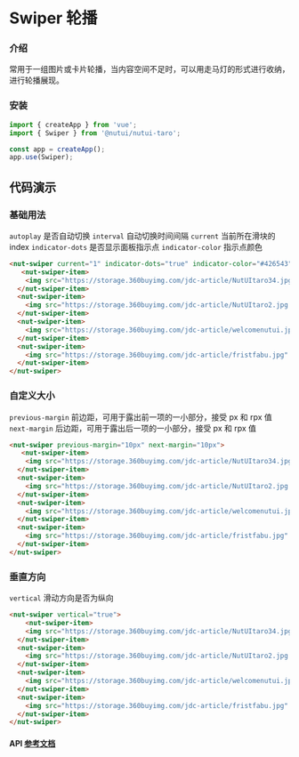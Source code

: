 # Swiper 轮播

### 介绍

常用于一组图片或卡片轮播，当内容空间不足时，可以用走马灯的形式进行收纳，进行轮播展现。

### 安装

```javascript
import { createApp } from 'vue';
import { Swiper } from '@nutui/nutui-taro';

const app = createApp();
app.use(Swiper);
```

## 代码演示

### 基础用法

`autoplay` 是否自动切换
`interval` 自动切换时间间隔
`current` 当前所在滑块的 index
`indicator-dots` 是否显示面板指示点
`indicator-color` 指示点颜色

```html
<nut-swiper current="1" indicator-dots="true" indicator-color="#426543" autoplay="true" interval="3000">
   <nut-swiper-item>
    <img src="https://storage.360buyimg.com/jdc-article/NutUItaro34.jpg" alt="" />
  </nut-swiper-item>
  <nut-swiper-item>
    <img src="https://storage.360buyimg.com/jdc-article/NutUItaro2.jpg'" alt="" />
  </nut-swiper-item>
  <nut-swiper-item>
    <img src="https://storage.360buyimg.com/jdc-article/welcomenutui.jpg" alt="" />
  </nut-swiper-item>
  <nut-swiper-item>
    <img src="https://storage.360buyimg.com/jdc-article/fristfabu.jpg" alt="" />
  </nut-swiper-item>
</nut-swiper>
```

### 自定义大小

`previous-margin` 前边距，可用于露出前一项的一小部分，接受 px 和 rpx 值
`next-margin` 后边距，可用于露出后一项的一小部分，接受 px 和 rpx 值

```html
<nut-swiper previous-margin="10px" next-margin="10px">
   <nut-swiper-item>
    <img src="https://storage.360buyimg.com/jdc-article/NutUItaro34.jpg" alt="" />
  </nut-swiper-item>
  <nut-swiper-item>
    <img src="https://storage.360buyimg.com/jdc-article/NutUItaro2.jpg'" alt="" />
  </nut-swiper-item>
  <nut-swiper-item>
    <img src="https://storage.360buyimg.com/jdc-article/welcomenutui.jpg" alt="" />
  </nut-swiper-item>
  <nut-swiper-item>
    <img src="https://storage.360buyimg.com/jdc-article/fristfabu.jpg" alt="" />
  </nut-swiper-item>
</nut-swiper>
```

### 垂直方向

`vertical` 滑动方向是否为纵向


```html
<nut-swiper vertical="true">
    <nut-swiper-item>
    <img src="https://storage.360buyimg.com/jdc-article/NutUItaro34.jpg" alt="" />
  </nut-swiper-item>
  <nut-swiper-item>
    <img src="https://storage.360buyimg.com/jdc-article/NutUItaro2.jpg'" alt="" />
  </nut-swiper-item>
  <nut-swiper-item>
    <img src="https://storage.360buyimg.com/jdc-article/welcomenutui.jpg" alt="" />
  </nut-swiper-item>
  <nut-swiper-item>
    <img src="https://storage.360buyimg.com/jdc-article/fristfabu.jpg" alt="" />
  </nut-swiper-item>
</nut-swiper>
```


#### API [参考文档](https://docs.taro.zone/docs/components/viewContainer/swiper)